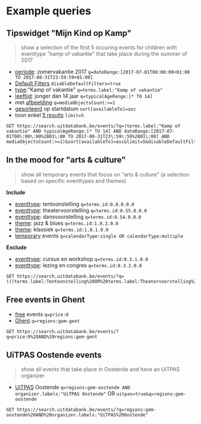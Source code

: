 ---
---

# Example queries

## Tipswidget "Mijn Kind op Kamp"
> show a selection of the first 5 occuring events for children with eventtype "kamp of vakantie" that take place during the summer of 2017

- [periode](../../searching/date): zomervakantie 2017
`q=dateRange:[2017-07-01T00:00:00+01:00 TO 2017-08-31T23:59:59+01:00]`
- [Default Filters](../../getting_started/default-filters)
`disableDefaultFilters=true`
- [type](../../searching/terms):"Kamp of vakantie"
`q=terms.label:"Kamp of vakantie"`
- [leeftijd](../../searching/age): jonger dan 14 jaar
`q=typicalAgeRange:[* TO 14]`
- met [afbeelding](../../searching/media-objects)
`q=mediaObjectsCount:>=1`
- [gesorteerd](../../searching/sorting) op startdatum
`sort[availableTo]=asc`
- toon enkel [5 results](../../getting_started/pagination)
`limit=5`


```
GET https://search.uitdatabank.be/events/?q=(terms.label:"Kamp of vakantie" AND typicalAgeRange:[* TO 14] AND dateRange:[2017-07-01T00\:00\:00%2B01\:00 TO 2017-08-31T23\:59\:59%2B01\:00] AND mediaObjectsCount:>=1)&sort[availableTo]=asc&limit=5&disableDefaultFilters=true&embed=true
```


## In the mood for "arts & culture"
> show all temporary events that focus on "arts & culture" (a selection based on specific eventtypes and themes)

**Include**
- [eventtype](../../searching/terms): tentoonstelling
`q=terms.id:0.0.0.0.0`
- [eventtype](../../searching/terms): theatervoorstelling
`q=terms.id:0.55.0.0.0`
- [eventtype](../../searching/terms): dansvoorstelling
`q=terms.id:0.54.0.0.0`
- [theme](../../searching/terms): jazz & blues
`q=terms.id:1.8.2.0.0`
- [theme](../../searching/terms): klassiek
`q=terms.id:1.8.1.0.0`
- [temporary](../../searching/calendar-type) events
`q=calendarType:single OR calendarType:multiple`


**Exclude**
- [eventtype](../../searching/terms): cursus en workshop
`q=terms.id:0.3.1.0.0`
- [eventtype](../../searching/terms): lezing en congres
`q=terms.id:0.3.2.0.0`


```
GET https://search.uitdatabank.be/events/?q=(((terms.label:Tentoonstelling%20OR%20terms.label:Theatervoorstelling%20OR%20terms.label:Dansvoorstelling%20OR%20terms.label:%22Jazz%20en%20blues%22%20OR%20terms.label:%22Klassieke%20muziek%22)%20NOT%20(terms.label:%22Cursus%20of%20workshop%22%20OR%20terms.label:%22Lezing%20of%20congres%22))%20AND%20(calendarType:single%20OR%20calendarType:multiple))
```

## Free events in Ghent

- [free](../../searching/price) events
`q=price:0`
- [Ghent](../../searching/region)
`q=regions:gem-gent`

```
GET https://search.uitdatabank.be/events/?q=price:0%20AND%20regions:gem-gent
```


## UiTPAS Oostende events
> show all events that take place in Oostende and have an UiTPAS organizer

- [UiTPAS](../../searching/uitpas) Oostende
`q=regions:gem-oostende AND organizer.labels:"UiTPAS Oostende"`
OR
`uitpas=true&q=regions:gem-oostende`


```
GET https://search.uitdatabank.be/events/?q=regions:gem-oostende%20AND%20organizer.labels:"UiTPAS%20Oostende"
```
